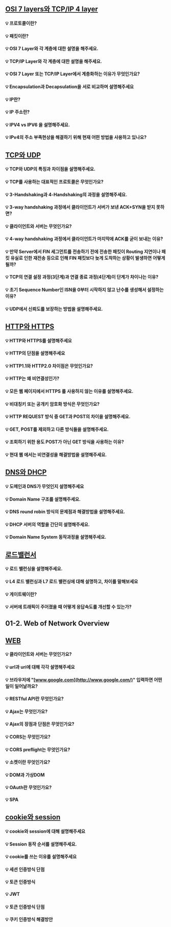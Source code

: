 ## [OSI 7 layers와 TCP/IP 4 layer](https://github.com/SSAFY-CS-STUDY/Tech_interview/tree/main/01.network#osi-7-layers와-tcpip-4-layers-답변)

#### 💡 프로토콜이란?

#### 💡 패킷이란?

#### 💡 OSI 7 Layer와 각 계층에 대한 설명을 해주세요.

#### 💡 TCP/IP Layer와 각 계층에 대한 설명을 해주세요.

#### 💡 OSI 7 Layer 또는 TCP/IP Layer에서 계층화하는 이유가 무엇인가요?

#### 💡 Encapsulation과 Decapsulation을 서로 비교하며 설명해주세요

#### 💡 IP란?

#### 💡 IP 주소란?

#### 💡 IPV4 vs IPV6 을 설명해주세요.

#### 💡 IPv4의 주소 부족현상을 해결하기 위해 현재 어떤 방법을 사용하고 있나요?

## [TCP와 UDP](https://github.com/SSAFY-CS-STUDY/Tech_interview/tree/main/01.network#tcp와-udp-답변)

#### 💡 TCP와 UDP의 특징과 차이점을 설명해주세요.

#### 💡 TCP를 사용하는 대표적인 프로토콜은 무엇인가요?

#### 💡 3-Handshaking과 4-Handshaking의 과정을 설명해주세요.

#### 💡 3-way handshaking 과정에서 클라이언트가 서버가 보낸 ACK+SYN을 받지 못하면?

#### 💡 클라이언트와 서버는 무엇인가요?

#### 💡 4-way handshaking 과정에서 클라이언트가 마지막에 ACK를 굳이 보내는 이유?

#### 💡 만약 Server에서 FIN 세그먼트를 전송하기 전에 전송한 패킷이 Routing 지연이나 패킷 유실로 인한 재전송 등으로 인해 FIN 패킷보다 늦게 도착하는 상황이 발생하면 어떻게 될까?

#### 💡 TCP의 연결 설정 과정(3단계)과 연결 종료 과정(4단계)이 단계가 차이나는 이유?

#### 💡 초기 Sequence Number인 ISN을 0부터 시작하지 않고 난수를 생성해서 설정하는 이유?

#### 💡 UDP에서 신뢰도를 보장하는 방법을 설명해주세요.

## [HTTP와 HTTPS](https://github.com/SSAFY-CS-STUDY/Tech_interview/tree/main/01.network#http와-https-답변)

#### 💡 HTTP와 HTTPS를 설명해주세요

#### 💡 HTTP의 단점을 설명해주세요

#### 💡 HTTP1.1와 HTTP2.0 차이점은 무엇인가요?

#### 💡 HTTP는 왜 비연결성인가?

#### 💡 모든 웹 페이지에서 HTTPS 를 사용하지 않는 이유를 설명해주세요.

#### 💡 비대칭키 또는 공개키 암호화 방식은 무엇인가요?

#### 💡 HTTP REQUEST 방식 중 GET과 POST의 차이을 설명해주세요.

#### 💡 GET, POST를 제외하고 다른 방식들을 설명해주세요.

#### 💡 조회하기 위한 용도 POST가 아닌 GET 방식을 사용하는 이유?

#### 💡 현대 웹 에서는 비연결성을 해결방법을 설명해주세요.

## [DNS와 DHCP](https://github.com/SSAFY-CS-STUDY/Tech_interview/tree/main/01.network#dns-dhcp-답변)

#### 💡 도메인과 DNS가 무엇인지 설명해주세요

#### 💡 Domain Name 구조를 설명해주세요.

#### 💡 DNS round robin 방식의 문제점과 해결방법을 설명해주세요.

#### 💡 DHCP 서버의 역할을 간단히 설명해주세요.

#### 💡 Domain Name System 동작과정을 설명해주세요.

## [로드밸런서](https://github.com/SSAFY-CS-STUDY/Tech_interview/tree/main/01.network#로드밸런서-답변)

#### 💡 로드 밸런싱을 설명해주세요.

#### 💡 L4 로드 밸런싱과 L7 로드 밸런싱에 대해 설명하고, 차이를 말해보세요

#### 💡 게이트웨이란?

#### 💡 서버에 트래픽이 주어졌을 때 어떻게 응답속도를 개선할 수 있는가?

## 01-2. Web of Network Overview

## [WEB](https://github.com/SSAFY-CS-STUDY/Tech_interview/tree/main/01.network#web-답변)

#### 💡 클라이언트와 서버는 무엇인가요?

#### 💡 url과 uri에 대해 각각 설명해주세요

#### 💡 브라우저에 "[www.google.com](http://www.google.com/)" 입력하면 어떤일이 일어날까요?

#### 💡 RESTful API란 무엇인가요?

#### 💡 Ajax는 무엇인가요?

#### 💡 Ajax의 장점과 단점은 무엇인가요?

#### 💡 CORS는 무엇인가요?

#### 💡 CORS preflight는 무엇인가요?

#### 💡 소켓이란 무엇인가요?

#### 💡 DOM과 가상DOM

#### 💡 OAuth란 무엇인가요?

#### 💡 SPA

## [cookie와 session](https://github.com/SSAFY-CS-STUDY/Tech_interview/tree/main/01.network#cookie와-session-답변)

#### 💡 cookie와 session에 대해 설명해주세요

#### 💡 Session 동작 순서를 설명해주세요.

#### 💡 cookie를 쓰는 이유를 설명해주세요

#### 💡 세션 인증방식 단점

#### 💡 토큰 인증방식

#### 💡 JWT

#### 💡 토큰 인증방식 단점

#### 💡 쿠키 인증방식 해결방안